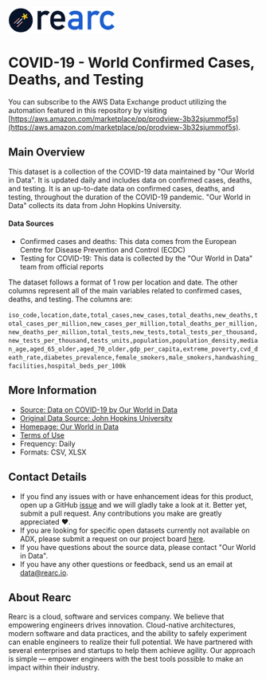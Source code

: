 <a href="https://www.rearc.io/data/">
    <img src="./rearc_logo_rgb.png" alt="Rearc Logo" title="Rearc Logo" height="52" />
</a>

# COVID-19 - World Confirmed Cases, Deaths, and Testing

You can subscribe to the AWS Data Exchange product utilizing the automation featured in this repository by visiting [https://aws.amazon.com/marketplace/pp/prodview-3b32sjummof5s](https://aws.amazon.com/marketplace/pp/prodview-3b32sjummof5s). 

## Main Overview
This dataset is a collection of the COVID-19 data maintained by "Our World in Data". It is updated daily and includes data on confirmed cases, deaths, and testing. It is an up-to-date data on confirmed cases, deaths, and testing, throughout the duration of the COVID-19 pandemic. "Our World in Data" collects its data from John Hopkins University.

#### Data Sources  
- Confirmed cases and deaths: This data comes from the European Centre for Disease Prevention and Control (ECDC)
- Testing for COVID-19: This data is collected by the "Our World in Data" team from official reports

The dataset follows a format of 1 row per location and date. The other columns represent all of the main variables related to confirmed cases, deaths, and testing. The columns are:  

`iso_code,location,date,total_cases,new_cases,total_deaths,new_deaths,total_cases_per_million,new_cases_per_million,total_deaths_per_million,new_deaths_per_million,total_tests,new_tests,total_tests_per_thousand,new_tests_per_thousand,tests_units,population,population_density,median_age,aged_65_older,aged_70_older,gdp_per_capita,extreme_poverty,cvd_death_rate,diabetes_prevalence,female_smokers,male_smokers,handwashing_facilities,hospital_beds_per_100k`

## More Information
- [Source: Data on COVID-19 by Our World in Data](https://github.com/owid/covid-19-data/tree/master/public/data/)
- [Original Data Source: John Hopkins University](https://github.com/CSSEGISandData/COVID-19)
- [Homepage: Our World in Data](https://ourworldindata.org/coronavirus)
- [Terms of Use](https://creativecommons.org/licenses/by/4.0/)
- Frequency: Daily
- Formats: CSV, XLSX

## Contact Details
- If you find any issues with or have enhancement ideas for this product, open up a GitHub [issue](https://github.com/rearc/aws-data-exchange-covid-19-world-cases-deaths-testing/issues) and we will gladly take a look at it. Better yet, submit a pull request. Any contributions you make are greatly appreciated :heart:.
- If you are looking for specific open datasets currently not available on ADX, please submit a request on our project board [here](https://github.com/rearc-data/covid-datasets-aws-data-exchange/projects/1).
- If you have questions about the source data, please contact "Our World in Data".
- If you have any other questions or feedback, send us an email at data@rearc.io.

## About Rearc
Rearc is a cloud, software and services company. We believe that empowering engineers drives innovation. Cloud-native architectures, modern software and data practices, and the ability to safely experiment can enable engineers to realize their full potential. We have partnered with several enterprises and startups to help them achieve agility. Our approach is simple — empower engineers with the best tools possible to make an impact within their industry.
